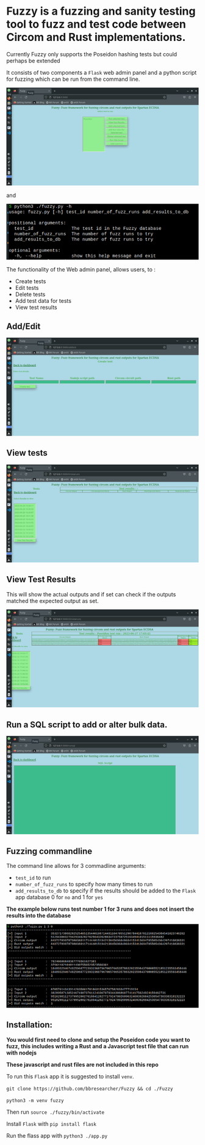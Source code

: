 # Fuzzy is a fuzzing and sanity testing tool to fuzz and test code between Circom and Rust implementations.
Currently Fuzzy only supports the Poseidon hashing tests but could perhaps be extended

It consists of two components a `Flask` web admin panel and a python script for fuzzing which can be run from the command line.

![FrontPage](./images/frontpage.png)

and

![Fuzzy command line](./images/fuzzyhelp.png)

The functionality of the Web admin panel, allows users, to :
- Create tests
- Edit tests
- Delete tests
- Add test data for tests
- View test results

## Add/Edit
![addedit](./images/addedit.png)

## View tests
![View tests](./images/viewtests.png)

## View Test Results
This will show the actual outputs and if set can check if the outputs matched the expected output as set.

![View tests](./images/testresults.png)

## Run a SQL script to add or alter bulk data.
![RUN SQL](./images/runsql.png)

## Fuzzing commandline
The command line allows for 3 commadline arguments:
- `test_id` to run
- `number_of_fuzz_runs` to specify how many times to run
- `add_results_to_db` to specify if the results should be added to the `Flask` app database 0 for `no` and 1 for `yes`

**The example below runs test number 1 for 3 runs and does not insert the results into the database**

![Fuzz run](./images/fuzzyrun.png)

## Installation:
**You would first need to clone and setup the Poseidon code you want to fuzz, this includes writing a Rust and a Javascript test file that can run with nodejs**

**These javascript and rust files are not included in this repo**

To run this `Flask` app it is suggested to install `venv`.

`git clone https://github.com/bbresearcher/Fuzzy && cd ./Fuzzy`

`python3 -m venv fuzzy`

Then run `source ./fuzzy/bin/activate`

Install `Flask` with `pip install flask`

Run the flass app with `python3 ./app.py`
